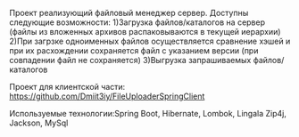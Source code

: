 Проект реализующий файловый менеджер сервер. 
Доступны следующие возможности:
1)Загрузка файлов/каталогов на сервер (файлы из вложенных архивов распаковываются в текущей иерархии) 
2)При загрзке одноименных файлов осуществляется сравнение хэшей и при их расхождении сохраняется файл с указанием версии (при совпадении файл не сохраняется) 
3)Выгрузка запрашиваемых файлов/каталогов

Проект для клиентской части: https://github.com/Dmiit3iy/FileUploaderSpringClient

Используемые технологии:Spring Boot, Hibernate, Lombok, Lingala Zip4j, Jackson, MySql
